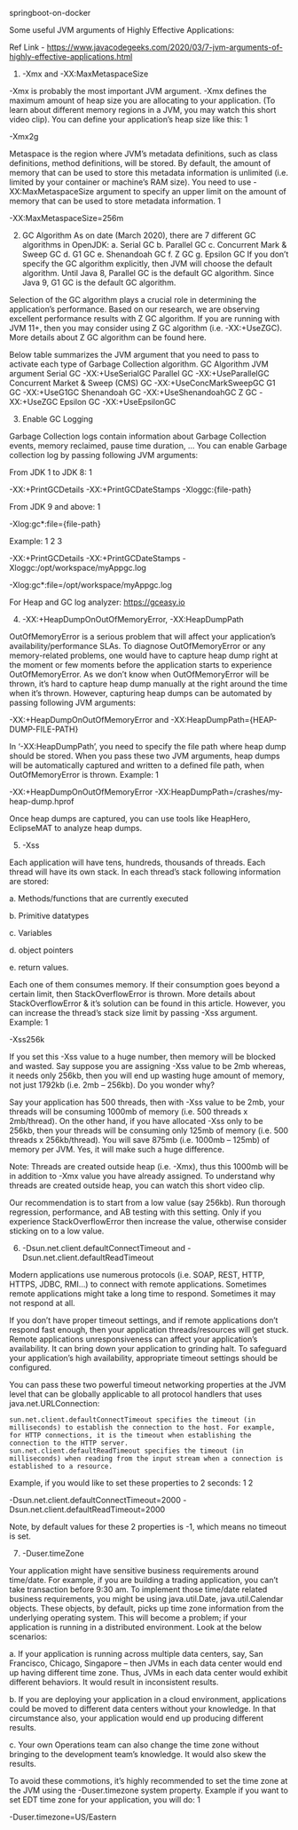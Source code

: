 springboot-on-docker

Some useful JVM arguments of Highly Effective Applications:

Ref Link - https://www.javacodegeeks.com/2020/03/7-jvm-arguments-of-highly-effective-applications.html

1. -Xmx and -XX:MaxMetaspaceSize

-Xmx is probably the most important JVM argument. 
-Xmx defines the maximum amount of heap size you are allocating to 
your application. (To learn about different memory regions in a JVM, 
you may watch this short video clip). You can define your 
application’s heap size like this:
1
	
-Xmx2g

Metaspace is the region where JVM’s metadata definitions, such as class definitions, method definitions, will be stored.  By default, the amount of memory that can be used to store this metadata information is unlimited (i.e. limited by your container or machine’s RAM size). You need to use -XX:MaxMetaspaceSize argument to specify an upper limit on the amount of memory that can be used to store metadata information.
1
	
-XX:MaxMetaspaceSize=256m


2. GC Algorithm
As on date (March 2020), there are 7 different GC algorithms in OpenJDK:
a. Serial GC
b. Parallel GC
c. Concurrent Mark & Sweep GC
d. G1 GC
e. Shenandoah GC
f. Z GC
g. Epsilon GC
If you don’t specify the GC algorithm explicitly, 
then JVM will choose the default algorithm. 
Until Java 8, Parallel GC is the default GC algorithm. 
Since Java 9, G1 GC is the default GC algorithm.

Selection of the GC algorithm plays a crucial role in 
determining the application’s performance. 
Based on our research, we are observing excellent performance 
results with Z GC algorithm. If you are running with JVM 11+, 
then you may consider using Z GC algorithm 
(i.e. -XX:+UseZGC). 
More details about Z GC algorithm can be found here.

Below table summarizes the JVM argument that you need to pass to activate each type of Garbage Collection algorithm.
GC Algorithm	JVM argument
Serial GC	-XX:+UseSerialGC
Parallel GC	-XX:+UseParallelGC
Concurrent Market & Sweep (CMS) GC	-XX:+UseConcMarkSweepGC
G1 GC	-XX:+UseG1GC
Shenandoah GC	-XX:+UseShenandoahGC
Z GC	-XX:+UseZGC
Epsilon GC	-XX:+UseEpsilonGC


3. Enable GC Logging

Garbage Collection logs contain information about Garbage Collection events, memory reclaimed, pause time duration, … You can enable Garbage collection log by passing following JVM arguments:

From JDK 1 to JDK 8:
1
	
-XX:+PrintGCDetails -XX:+PrintGCDateStamps -Xloggc:{file-path}

From JDK 9 and above:
1
	
-Xlog:gc*:file={file-path}

Example:
1
2
3
	
-XX:+PrintGCDetails -XX:+PrintGCDateStamps -Xloggc:/opt/workspace/myAppgc.log
 
-Xlog:gc*:file=/opt/workspace/myAppgc.log

For Heap and GC log analyzer: https://gceasy.io

4. -XX:+HeapDumpOnOutOfMemoryError, -XX:HeapDumpPath

OutOfMemoryError is a serious problem that will affect your application’s availability/performance SLAs. To diagnose OutOfMemoryError or any memory-related problems, one would have to capture heap dump right at the moment or few moments before the application starts to experience OutOfMemoryError. As we don’t know when OutOfMemoryError will be thrown, it’s hard to capture heap dump manually at the right around the time when it’s thrown. However, capturing heap dumps can be automated by passing following JVM arguments:

 -XX:+HeapDumpOnOutOfMemoryError and -XX:HeapDumpPath={HEAP-DUMP-FILE-PATH}

In ‘-XX:HeapDumpPath’, you need to specify the file path where heap dump should be stored. When you pass these two JVM arguments, heap dumps will be automatically captured and written to a defined file path, when OutOfMemoryError is thrown. Example:
1
	
-XX:+HeapDumpOnOutOfMemoryError -XX:HeapDumpPath=/crashes/my-heap-dump.hprof

Once heap dumps are captured, you can use tools like HeapHero, EclipseMAT to analyze heap dumps.

5. -Xss

Each application will have tens, hundreds, thousands of threads. Each thread will have its own stack. In each thread’s stack following information are stored:

a. Methods/functions that are currently executed

b. Primitive datatypes

c. Variables

d. object pointers

e. return values.

Each one of them consumes memory. If their consumption goes beyond a certain limit, then StackOverflowError is thrown. More details about StackOverflowError & it’s solution can be found in this article. However, you can increase the thread’s stack size limit by passing -Xss argument. Example:
1
	
-Xss256k

If you set this -Xss value to a huge number, then memory will be blocked and wasted. Say suppose you are assigning -Xss value to be 2mb whereas, it needs only 256kb, then you will end up wasting huge amount of memory, not just 1792kb (i.e. 2mb – 256kb). Do you wonder why?

Say your application has 500 threads, then with -Xss value to be 2mb, your threads will be consuming 1000mb of memory (i.e. 500 threads x 2mb/thread). On the other hand, if you have allocated -Xss only to be 256kb, then your threads will be consuming only 125mb of memory (i.e. 500 threads x 256kb/thread). You will save 875mb (i.e. 1000mb – 125mb) of memory per JVM. Yes, it will make such a huge difference.

Note: Threads are created outside heap (i.e. -Xmx), thus this 1000mb will be in addition to -Xmx value you have already assigned. To understand why threads are created outside heap, you can watch this short video clip.

Our recommendation is to start from a low value (say 256kb). Run thorough regression, performance, and AB testing with this setting. Only if you experience StackOverflowError then increase the value, otherwise consider sticking on to a low value. 


6. -Dsun.net.client.defaultConnectTimeout and -Dsun.net.client.defaultReadTimeout

Modern applications use numerous protocols (i.e. SOAP, REST, HTTP, HTTPS, JDBC, RMI…) to connect with remote applications. Sometimes remote applications might take a long time to respond. Sometimes it may not respond at all.

If you don’t have proper timeout settings, and if remote applications don’t respond fast enough, then your application threads/resources will get stuck. Remote applications unresponsiveness can affect your application’s availability. It can bring down your application to grinding halt. To safeguard your application’s high availability, appropriate timeout settings should be configured.

You can pass these two powerful timeout networking properties at the JVM level that can be globally applicable to all protocol handlers that uses java.net.URLConnection:

    sun.net.client.defaultConnectTimeout specifies the timeout (in milliseconds) to establish the connection to the host. For example, for HTTP connections, it is the timeout when establishing the connection to the HTTP server.
    sun.net.client.defaultReadTimeout specifies the timeout (in milliseconds) when reading from the input stream when a connection is established to a resource.

Example, if you would like to set these properties to 2 seconds:
1
2
	
-Dsun.net.client.defaultConnectTimeout=2000
-Dsun.net.client.defaultReadTimeout=2000

Note, by default values for these 2 properties is -1, which means no timeout is set.


7. -Duser.timeZone

Your application might have sensitive business requirements around time/date. For example, if you are building a trading application, you can’t take transaction before 9:30 am. To implement those time/date related business requirements, you might be using java.util.Date, java.util.Calendar objects. These objects, by default, picks up time zone information from the underlying operating system. This will become a problem; if your application is running in a distributed environment. Look at the below scenarios:

a. If your application is running across multiple data centers, say, San Francisco, Chicago, Singapore – then JVMs in each data center would end up having different time zone. Thus, JVMs in each data center would exhibit different behaviors. It would result in inconsistent results.

b. If you are deploying your application in a cloud environment, applications could be moved to different data centers without your knowledge. In that circumstance also, your application would end up producing different results.

c. Your own Operations team can also change the time zone without bringing to the development team’s knowledge. It would also skew the results.

To avoid these commotions, it’s highly recommended to set the time zone at the JVM using the -Duser.timezone system property. Example if you want to set EDT time zone for your application, you will do:
1
	
-Duser.timezone=US/Eastern
